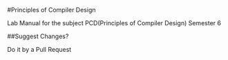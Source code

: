 #Principles of Compiler Design

Lab Manual for the subject PCD(Principles of Compiler Design) Semester 6 

##Suggest Changes?

Do it by a Pull Request



